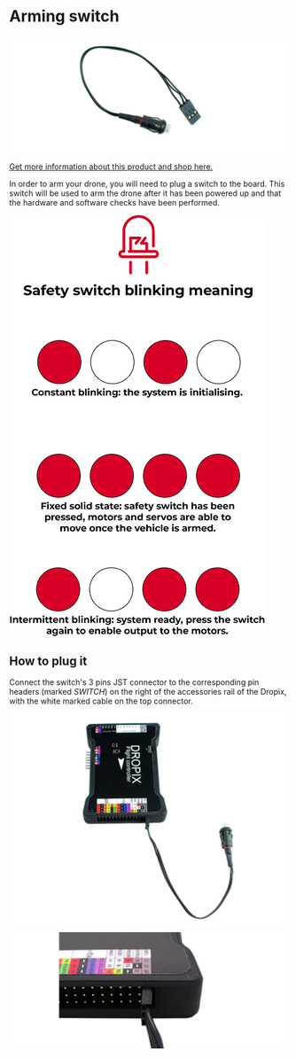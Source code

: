# Arming switch

![](../.gitbook/assets/arming-switch-drotek.png)

[Get more information about this product and shop here.](https://store.drotek.com/led-pushbutton-switch)

In order to arm your drone, you will need to plug a switch to the board. This switch will be used to arm the drone after it has been powered up and that the hardware and software checks have been performed.

![](../.gitbook/assets/blink-switch.png)

## How to plug it

Connect the switch's 3 pins JST connector to the corresponding pin headers \(marked _SWITCH_\) on the right of the accessories rail of the Dropix, with the white marked cable on the top connector.

![](../.gitbook/assets/dropix-plug-to-arming-switch-drotek.png)

![](../.gitbook/assets/dropix-plug-to-arming-switch-drotek-2.png)

